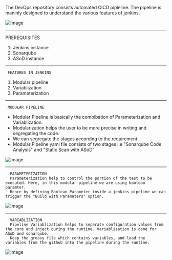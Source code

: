 The DevOps repository consists automated CICD pipleline. The pipeline is maninly designed to understand the various features of jenkins.

![image](https://user-images.githubusercontent.com/95271479/210201257-2566c04a-8c8a-4eaf-a04b-e70475c5f0c6.png)


     
   
___________________________________________________________________________________________________________________________________________________________________
PREREQUISITES

1) Jenkins instance
2) Sonarqube
3) ASoD instance

_____________________________________________________________________________________________________________________________________________________________________
     FEATURES IN JENKINS
 
1) Modular pipeline
2) Variablization
3) Parameterization


 _____________________________________________________________________________________________________________________________________________________________________
     MODULAR PIPELINE
     
* Modular Pipeline is basically the combibation of Parameterization and Variablization. 
* Modularization helps the user to be more precise in writing and segregating the code. 
* We can segregate the stages according to the requirement.
* Modular Pipeline yaml file consists of two stages i.e "Sonarqube Code Analysis" and "Static Scan with ASoD"

![image](https://user-images.githubusercontent.com/95271479/210201382-c680b096-8f53-42e0-ab9f-39980848a5fa.png)





______________________________________________________________________________________________________________________________________________________________________
      PARAMETERIZATION
      Parameterization help to control the portion of the test to be executed. Here, in this modular pipeline we are using boolean paramter.
      Hence by defining Boolean Parameter inside a jenkins pipeline we can trigger the "Build with Paramaters" option.
      
  ![image](https://user-images.githubusercontent.com/95271479/210200791-df5192a7-ab55-4bd1-a9c0-7d9769782561.png)


      
___________________________________________________________________________________________________________________________________________________________________

      VARIABLIZATION
      Pipeline Variablization helps to separate configuration values from the core and inject during the runtime. Variablization is done for ASoD and sonarqube.
      Keep the groovy file which contains variables, and load the variables from the github into the pipeline during the runtime.
      
  ![image](https://user-images.githubusercontent.com/95271479/210199470-67df54cd-e7a7-4614-8a70-e9f0e8a6f5b8.png)
  
  
  


  
  
  
  
  


      


     
